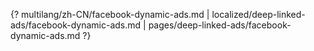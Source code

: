{? multilang/zh-CN/facebook-dynamic-ads.md | localized/deep-linked-ads/facebook-dynamic-ads.md | pages/deep-linked-ads/facebook-dynamic-ads.md ?}
